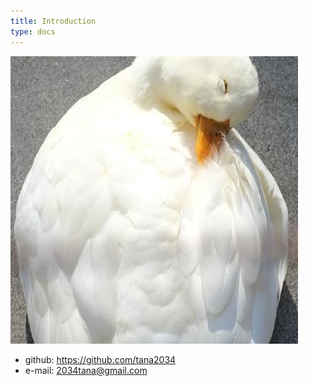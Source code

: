 ```yaml
---
title: Introduction
type: docs
---
```


![icon.jpg](icon.jpg)

- github: https://github.com/tana2034
- e-mail: 2034tana@gmail.com

